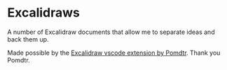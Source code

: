 # Excalidraws

A number of Excalidraw documents that allow me to separate ideas and back them up.

Made possible by the [Excalidraw vscode extension by Pomdtr](https://marketplace.visualstudio.com/items?itemName=pomdtr.excalidraw-editor). Thank you Pomdtr.